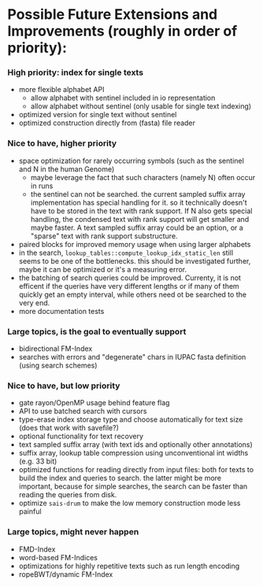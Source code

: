# Possible Future Extensions and Improvements (roughly in order of priority):

### High priority: index for single texts

- more flexible alphabet API
    - allow alphabet with sentinel included in io representation
    - allow alphabet without sentinel (only usable for single text indexing)
- optimized version for single text without sentinel
- optimized construction directly from (fasta) file reader

### Nice to have, higher priority

- space optimization for rarely occurring symbols (such as the sentinel and N in the human Genome)
    - maybe leverage the fact that such characters (namely N) often occur in runs
    - the sentinel can not be searched. the current sampled suffix array implementation has special handling for it.
        so it technically doesn't have to be stored in the text with rank support. If N also gets special handling,
        the condensed text with rank support will get smaller and maybe faster. 
        A text sampled suffix array could be an option, or a "sparse" text with rank support substructure.
- paired blocks for improved memory usage when using larger alphabets
- in the search, `lookup_tables::compute_lookup_idx_static_len` still seems to be one of the bottlenecks. this
    should be investigated further, maybe it can be optimized or it's a measuring error.
- the batching of search queries could be improved. Currenty, it is not efficent if the queries have very different lengths
    or if many of them quickly get an empty interval, while others need ot be searched to the very end.
- more documentation tests

### Large topics, is the goal to eventually support

- bidirectional FM-Index
- searches with errors and "degenerate" chars in IUPAC fasta definition (using search schemes)

### Nice to have, but low priority

- gate rayon/OpenMP usage behind feature flag
- API to use batched search with cursors
- type-erase index storage type and choose automatically for text size (does that work with savefile?)
- optional functionality for text recovery
- text sampled suffix array (with text ids and optionally other annotations)
- suffix array, lookup table compression using unconventional int widths (e.g. 33 bit)
- optimized functions for reading directly from input files: both for texts to build the index and queries to search.
    the latter might be more important, because for simple searches, the search can be faster than reading the 
    queries from disk.
- optimize `sais-drum` to make the low memory construction mode less painful

### Large topics, might never happen

- FMD-Index
- word-based FM-Indices
- optimizations for highly repetitive texts such as run length encoding
- ropeBWT/dynamic FM-Index
